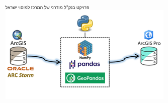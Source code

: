 פרויקט בנק"ל מודרני של המרכז למיםוי ישראל
![flow](https://github.com/OfirMazor/CadastreDataBaseConversion/blob/main/images/%D7%98%D7%9B%D7%A0%D7%99%D7%A7%D7%AA%20%D7%94%D7%A1%D7%91%D7%AA%20%D7%A0%D7%AA%D7%95%D7%A0%D7%99%D7%9D.png)
